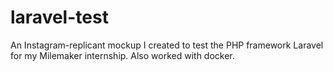 # laravel-test
An Instagram-replicant mockup I created to test the PHP framework Laravel for my Milemaker internship. Also worked with docker.
